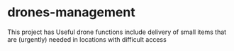 # drones-management
This project has Useful drone functions include delivery of small items that are (urgently) needed in locations with difficult access
